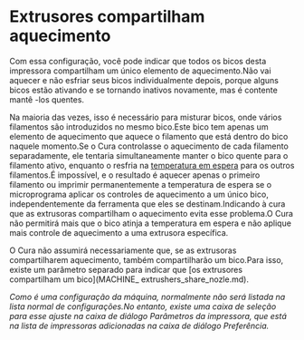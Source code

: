 Extrusores compartilham aquecimento
====
Com essa configuração, você pode indicar que todos os bicos desta impressora compartilham um único elemento de aquecimento.Não vai aquecer e não esfriar seus bicos individualmente depois, porque alguns bicos estão ativando e se tornando inativos novamente, mas é contente mantê -los quentes.

Na maioria das vezes, isso é necessário para misturar bicos, onde vários filamentos são introduzidos no mesmo bico.Este bico tem apenas um elemento de aquecimento que aquece o filamento que está dentro do bico naquele momento.Se o Cura controlasse o aquecimento de cada filamento separadamente, ele tentaria simultaneamente manter o bico quente para o filamento ativo, enquanto o resfria na [temperatura em espera](../material/material_standby_temperature.md) para os outros filamentos.É impossível, e o resultado é aquecer apenas o primeiro filamento ou imprimir permanentemente a temperatura de espera se o microprograma aplicar os controles de aquecimento a um único bico, independentemente da ferramenta que eles se destinam.Indicando à cura que as extrusoras compartilham o aquecimento evita esse problema.O Cura não permitirá mais que o bico atinja a temperatura em espera e não aplique mais controle de aquecimento a uma extrusora específica.

O Cura não assumirá necessariamente que, se as extrusoras compartilharem aquecimento, também compartilharão um bico.Para isso, existe um parâmetro separado para indicar que [os extrusores compartilham um bico](MACHINE_ extrushers_share_nozle.md).

*Como é uma configuração da máquina, normalmente não será listada na lista normal de configurações.No entanto, existe uma caixa de seleção para esse ajuste na caixa de diálogo Parâmetros da impressora, que está na lista de impressoras adicionadas na caixa de diálogo Preferência.*
